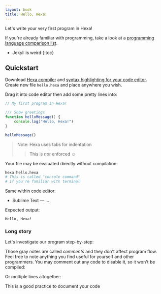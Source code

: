 ```yaml
---
layout: book
title: Hello, Hexa!
---
```


Let's write your very first program in Hexa!

If you're already familiar with programming,
take a look at a [programming language comparison list](https://hexalang.github.io/book/Comparison.html).

* Jekyll is weird
{:toc}

## Quickstart

Download [Hexa compiler](https://github.com/hexalang/hexa#stable) and [syntax highlighting for your code editor](https://github.com/hexalang/hexa#tools--ide). 
Create new file `hello.hexa` and place anywhere you wish.

Drag it into code editor then add some pretty lines into:

```js
// My first program in Hexa!

/// Show greetings
function helloMessage() {
    console.log("Hello, Hexa!")
}

helloMessage()
```

> Note: Hexa uses tabs for indentation
>> This is *not* enforced :relaxed:

Your file may be evaluated directly without compilation:

```sh
hexa hello.hexa
# This is called "console command"
# if you're familiar with terminal
```

Same within code editor:

- Sublime Text — ...

Expected output:

```
Hello, Hexa!
```

### Long story

Let's investigate our program step-by-step:



Those gray notes are called *comments* and they don't affect program flow.
Feel free to note anything you find useful for yourself and other programmers.
You may comment out any code to disable it, so it won't be compiled:


Or multiple lines altogether:


This is a good practice to document your code
